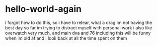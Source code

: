 # hello-world-again
i forgot how to do this, so i have to relear, what a drag
im not having the best day so far
im trying to distract myself with personal work
i also like overwatch very much, and main dva and 76
including this will be funny when im old af and i look back at all the time spent on them
